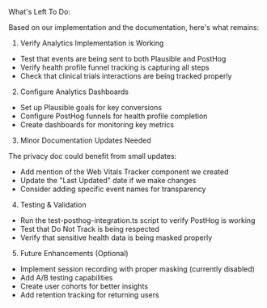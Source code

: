 What's Left To Do:

  Based on our implementation and the documentation, here's what remains:

  1. Verify Analytics Implementation is Working

  - Test that events are being sent to both Plausible and PostHog
  - Verify health profile funnel tracking is capturing all steps
  - Check that clinical trials interactions are being tracked properly

  2. Configure Analytics Dashboards

  - Set up Plausible goals for key conversions
  - Configure PostHog funnels for health profile completion
  - Create dashboards for monitoring key metrics

  3. Minor Documentation Updates Needed

  The privacy doc could benefit from small updates:
  - Add mention of the Web Vitals Tracker component we created
  - Update the "Last Updated" date if we make changes
  - Consider adding specific event names for transparency

  4. Testing & Validation

  - Run the test-posthog-integration.ts script to verify PostHog is working
  - Test that Do Not Track is being respected
  - Verify that sensitive health data is being masked properly

  5. Future Enhancements (Optional)

  - Implement session recording with proper masking (currently disabled)
  - Add A/B testing capabilities
  - Create user cohorts for better insights
  - Add retention tracking for returning users